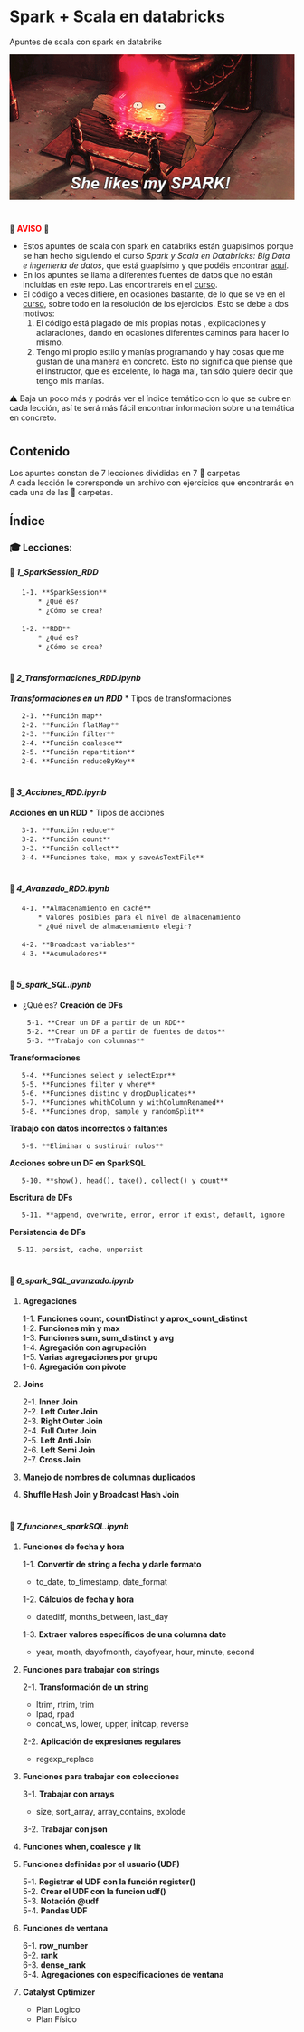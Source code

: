 # **Spark + Scala en databricks**
Apuntes de scala con spark en databriks
<br>

![Alt Text](https://github.com/Origamologo/spark-scala-en-databricks/blob/main/pics/spark.gif)

#
:rotating_light: <span style="color:red;">**AVISO**</span> :rotating_light:

* Estos apuntes de scala con spark en databriks están guapísimos porque se han hecho siguiendo el curso *Spark y Scala en Databricks: Big Data e ingeniería de datos*, que está guapísimo y que podéis encontrar [aquí](https://www.udemy.com/course/draft/4860666/?referralCode=26A5490540622567AE88).
* En los apuntes se llama a diferentes fuentes de datos que no están incluídas en este repo. Las encontrareis en el [curso](https://www.udemy.com/course/draft/4860666/?referralCode=26A5490540622567AE88).
* El código a veces difiere, en ocasiones bastante, de lo que se ve en el [curso](https://www.udemy.com/course/draft/4860666/?referralCode=26A5490540622567AE88), sobre todo en la resolución de los ejercicios. Esto se debe a dos motivos:
  1. El código está plagado de mis propias notas , explicaciones y aclaraciones, dando en ocasiones diferentes caminos para hacer lo mismo.
  2. Tengo mi propio estilo y manías programando y hay cosas que me gustan de una manera en concreto. Esto no significa que piense que el instructor, que es excelente, lo haga mal, tan sólo quiere decir que tengo mis manías.

:warning: Baja un poco más y podrás ver el índice temático con lo que se cubre en cada lección, así te será más fácil encontrar información sobre una temática en concreto.
#
## Contenido

Los apuntes constan de 7 lecciones divididas en 7  :open_file_folder: carpetas\
A cada lección le corersponde un archivo con ejercicios que encontrarás en cada una de las  :open_file_folder: carpetas.

## Índice

### :mortar_board: Lecciones:

#### :open_file_folder: ***1_SparkSession_RDD***
       1-1. **SparkSession**
           * ¿Qué es?
           * ¿Cómo se crea?
       
       1-2. **RDD**
           * ¿Qué es?
           * ¿Cómo se crea?

#
#### :open_file_folder: ***2_Transformaciones_RDD.ipynb***
***Transformaciones en un RDD***
     * Tipos de transformaciones
       
       2-1. **Función map**
       2-2. **Función flatMap**
       2-3. **Función filter**
       2-4. **Función coalesce**
       2-5. **Función repartition**
       2-6. **Función reduceByKey**

#
#### :open_file_folder: ***3_Acciones_RDD.ipynb***
**Acciones en un RDD**
     * Tipos de acciones

       3-1. **Función reduce**
       3-2. **Función count**
       3-3. **Función collect**
       3-4. **Funciones take, max y saveAsTextFile**

#
#### :open_file_folder: ***4_Avanzado_RDD.ipynb***
       4-1. **Almacenamiento en caché**
           * Valores posibles para el nivel de almacenamiento
           * ¿Qué nivel de almacenamiento elegir?

       4-2. **Broadcast variables**
       4-3. **Acumuladores**

#
#### :open_file_folder: ***5_spark_SQL.ipynb***
* ¿Qué es?
**Creación de DFs**
   
       5-1. **Crear un DF a partir de un RDD**
       5-2. **Crear un DF a partir de fuentes de datos**
       5-3. **Trabajo con columnas**

**Transformaciones**

       5-4. **Funciones select y selectExpr**
       5-5. **Funciones filter y where**
       5-6. **Funciones distinc y dropDuplicates**
       5-7. **Funciones whithColumn y withColumnRenamed**
       5-8. **Funciones drop, sample y randomSplit**

**Trabajo con datos incorrectos o faltantes**
   
       5-9. **Eliminar o sustiruir nulos**

**Acciones sobre un DF en SparkSQL**
   
       5-10. **show(), head(), take(), collect() y count**

**Escritura de DFs**

       5-11. **append, overwrite, error, error if exist, default, ignore

**Persistencia de DFs**

      5-12. persist, cache, unpersist
   
#
#### :open_file_folder: ***6_spark_SQL_avanzado.ipynb***
1. **Agregaciones**

   1-1. **Funciones count, countDistinct y aprox_count_distinct**\
   1-2. **Funciones min y max**\
   1-3. **Funciones sum, sum_distinct y avg**\
   1-4. **Agregación con agrupación**\
   1-5. **Varias agregaciones por grupo**\
   1-6. **Agregación con pivote**

2. **Joins**
   
   2-1. **Inner Join**\
   2-2. **Left Outer Join**\
   2-3. **Right Outer Join**\
   2-4. **Full Outer Join**\
   2-5. **Left Anti Join**\
   2-6. **Left Semi Join**\
   2-7. **Cross Join**

3. **Manejo de nombres de columnas duplicados**
   
4. **Shuffle Hash Join y Broadcast Hash Join**

#
#### :open_file_folder: ***7_funciones_sparkSQL.ipynb***
1. **Funciones de fecha y hora**

   1-1. **Convertir de string a fecha y darle formato**
   * to_date, to_timestamp, date_format
     
   1-2. **Cálculos de fecha y hora**
   * datediff, months_between, last_day
     
   1-3. **Extraer valores específicos de una columna date**
   * year, month, dayofmonth, dayofyear, hour, minute, second

2. **Funciones para trabajar con strings**
   
   2-1. **Transformación de un string**
   * ltrim, rtrim, trim
   * lpad, rpad
   * concat_ws, lower, upper, initcap, reverse
  
   2-2. **Aplicación de expresiones regulares**
   * regexp_replace

3. **Funciones para trabajar con colecciones**
   
   3-1. **Trabajar con arrays**
   * size, sort_array, array_contains, explode

   3-2. **Trabajar con json**

4. **Funciones when, coalesce y lit**
5. **Funciones definidas por el usuario (UDF)**
   
   5-1. **Registrar el UDF con la función register()**\
   5-2. **Crear el UDF con la funcion udf()**\
   5-3. **Notación @udf**\
   5-4. **Pandas UDF**

6. **Funciones de ventana**

   6-1. **row_number**\
   6-2. **rank**\
   6-3. **dense_rank**\
   6-4. **Agregaciones con especificaciones de ventana**

7. **Catalyst Optimizer**
   * Plan Lógico
   * Plan Físico
